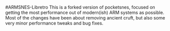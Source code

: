 #ARMSNES-Libretro
This is a forked version of pocketsnes, focused on getting the most performance out of modern(ish) ARM systems as possible. Most of the changes have been about removing ancient cruft, but also some very minor performance tweaks and bug fixes.